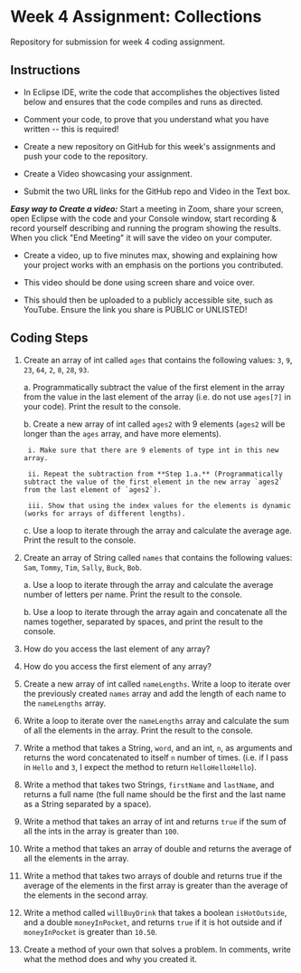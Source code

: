 # Week 4 Assignment: Collections

Repository for submission for week 4 coding assignment.

## Instructions

* In Eclipse IDE, write the code that accomplishes the objectives listed below and ensures that the code compiles and runs as directed.

* Comment your code, to prove that you understand what you have written -- this is required!

* Create a new repository on GitHub for this week's assignments and push your code to the repository.

* Create a Video showcasing your assignment.

* Submit the two URL links for the GitHub repo and Video in the Text box.

**_Easy way to Create a video:_**  Start a meeting in Zoom, share your screen, open Eclipse with the code and your Console window, start recording & record yourself describing and running the program showing the results. When you click "End Meeting" it will save the video on your computer.

* Create a video, up to five minutes max, showing and explaining how your project works with an emphasis on the portions you contributed.

* This video should be done using screen share and voice over.  

* This should then be uploaded to a publicly accessible site, such as YouTube. Ensure the link you share is PUBLIC or UNLISTED!


## Coding Steps

1. Create an array of int called `ages` that contains the following values: `3`, `9`, `23`, `64`, `2`, `8`, `28`, `93`.

    a. Programmatically subtract the value of the first element in the array from the value in the last element of the array (i.e. do not use `ages[7]` in your code). Print the result to the console.  

    b. Create a new array of int called `ages2` with 9 elements (`ages2` will be longer than the `ages` array, and have more elements).  

        i. Make sure that there are 9 elements of type int in this new array.  

        ii. Repeat the subtraction from **Step 1.a.** (Programmatically subtract the value of the first element in the new array `ages2` from the last element of `ages2`). 

        iii. Show that using the index values for the elements is dynamic (works for arrays of different lengths).

    c. Use a loop to iterate through the array and calculate the average age. Print the result to the console.

2. Create an array of String called `names` that contains the following values: `Sam`, `Tommy`, `Tim`, `Sally`, `Buck`, `Bob`.

    a. Use a loop to iterate through the array and calculate the average number of letters per name. Print the result to the console.

    b. Use a loop to iterate through the array again and concatenate all the names together, separated by spaces, and print the result to the console.

3. How do you access the last element of any array?

4. How do you access the first element of any array?

5. Create a new array of int called `nameLengths`. Write a loop to iterate over the previously created `names` array and add the length of each name to the `nameLengths` array.

6. Write a loop to iterate over the `nameLengths` array and calculate the sum of all the elements in the array. Print the result to the console.

7. Write a method that takes a String, `word`, and an int, `n`, as arguments and returns the word concatenated to itself `n` number of times. (i.e. if I pass in `Hello` and `3`, I expect the method to return `HelloHelloHello`).

8. Write a method that takes two Strings, `firstName` and `lastName`, and returns a full name (the full name should be the first and the last name as a String separated by a space).

9. Write a method that takes an array of int and returns `true` if the sum of all the ints in the array is greater than `100`.

10. Write a method that takes an array of double and returns the average of all the elements in the array.

11. Write a method that takes two arrays of double and returns true if the average of the elements in the first array is greater than the average of the elements in the second array.

12. Write a method called `willBuyDrink` that takes a boolean `isHotOutside`, and a double `moneyInPocket`, and returns `true` if it is hot outside and if `moneyInPocket` is greater than `10.50`.

13. Create a method of your own that solves a problem. In comments, write what the method does and why you created it.
